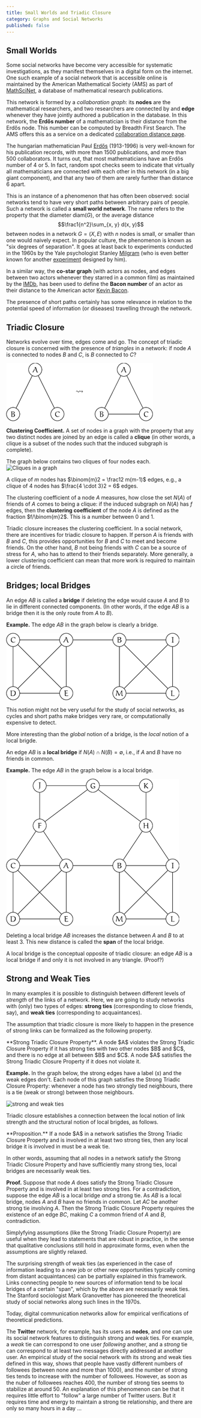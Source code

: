 ```yaml
---
title: Small Worlds and Triadic Closure
category: Graphs and Social Networks
published: false
---
```


## Small Worlds

Some social networks have become very accessible for systematic
investigations, as they manifest themselves in a digital form on the
internet.  One such example of a social network that is accessible
online is maintained by the American Mathematical Society (AMS) as
part of [MathSciNet], a database of mathematical research publications.

This network is formed by a _collaboration graph_: its **nodes** are
the mathematical researchers, and two researchers are connected by and **edge**
whenever they have jointly authored a publication in the database.
In this network, the **Erdős number** of a mathematician is their
distance from the Erdős node.   This number can be computed by Breadth First Search.  The AMS offers this as a service on a dedicated
[collaboration distance page].

The hungarian mathematician Paul [Erdős] (1913-1996) is very
well-known for his publication records, with more than 1500
publications, and more than 500 collaborators.  It turns out, that
most mathematicians have an Erdős number of 4 or 5.  In fact,
random spot checks seem to indicate that virtually all mathematicians
are connected
with each other in this network (in a big giant component),
and that any two of them are rarely further than distance 6 apart.

This is an instance of a phenomenon that has often been observed:
social networks tend to have very short paths between arbitrary pairs of
people.  Such a network is called a **small world network**.
The name refers to the property that the diameter
$\mathrm{diam}(G)$, or the average distance
$$\frac1{n^2}\sum_{x, y} d(x, y)$$
between nodes in a network $G = (X,E)$ with $n$ nodes is
small, or smaller than one would naively expect.
In popular culture, the phenomenon is known as "six degrees of separation".
It goes at least back to experiments conducted in the 1960s
by the Yale psychologist Stanley [Milgram] (who is even better known
for another [experiment] designed by him).

In a similar way, the **co-star graph** (with actors as nodes, and edges
between two actors whenever they starred in a common film) as
maintained by the [IMDb], has been used to define the **Bacon number**
of an actor as their distance to the American actor [Kevin Bacon].

The presence of short paths certainly has some relevance in relation
to the potential speed of information (or diseases) travelling through
the network.

## Triadic Closure

Networks evolve over time, edges come and go.  The concept of triadic closure
is concerned with the presence of _triangles_ in a network:
if node $A$ is connected to nodes $B$ and $C$, is $B$ connected to $C$?

![triadic]

**Clustering Coefficient.**
A set of nodes in a graph with the property that
any two distinct nodes are joined by an edge is called
a **clique** (in other words, a clique is a subset of the nodes
such that the induced subgraph is complete).

The graph below contains two cliques of four nodes each.
![Cliques in a graph][cliques]

A clique of $m$ nodes has $\binom{m}2 = \frac12 m(m-1)$ edges,
e.g., a clique of $4$ nodes has $\frac{4 \cdot 3}2  = 6$
edges.

The clustering coefficient of a node $A$ measures, how close
the set $N(A)$ of friends of $A$ comes to being a clique:
if the induced subgraph on $N(A)$ has $f$ edges, then the
**clustering coefficient** of the node $A$ is defined as the fraction
$f/\binom{m}2$.
This is a number between $0$ and $1$.

Triadic closure increases the clustering coefficient.  In a social
network, there are incentives for triadic closure to happen.  If
person $A$ is friends with $B$ and $C$, this provides opportunities for $B$
and $C$ to meet and become friends.  On the other hand, $B$ not being
friends with $C$ can be a source of stress for $A$, who has to attend to
their friends separately.  More generally, a lower clustering
coefficient can mean that more work is required to maintain a circle
of friends.

## Bridges; local Bridges

An edge $AB$ is called a **bridge** if deleting the edge would cause $A$
and $B$ to lie in different connected components.  (In other words, if
the edge $AB$ is a bridge then it is the only route from $A$ to $B$).

**Example.**  The edge $AB$ in the graph below is clearly a bridge.

![picture0]


This notion might not be very useful for the study of social networks,
as cycles and short paths make bridges very rare, or computationally
expensive to detect.

More interesting than the _global_ notion of a bridge, is the
_local_ notion of a local brigde.

An edge $AB$ is a **local bridge** if $N(A) \cap N(B) = \emptyset$,
i.e., if $A$ and $B$ have no friends in common.

**Example.**  The edge $AB$ in the graph below is a local bridge.

![picture1]

Deleting a local bridge $AB$ increases the distance between
$A$ and $B$ to at least 3.
This new distance is called the **span** of the local bridge.

A local bridge is the conceptual opposite of triadic closure:
an edge $AB$ is a local bridge if and only it is not involved in
any triangle.  (Proof?)

## Strong and Weak Ties

In many examples it is possible to distinguish between different
levels of _strength_ of the links of a network.  Here, we are going to
study networks with (only) two types of edges: **strong ties**
(corresponding to close friends, say), and **weak ties**
(corresponding to acquaintances).

The assumption that triadic closure is more likely to happen in the
presence of strong links can be formalized as the following
property.

<div class="note" markdown="1">
**Strong Triadic Closure Property**.
    A node $A$ violates the Strong Triadic Closure Property
    if it has strong ties with two other nodes $B$ and $C$, and there
    is no edge at all between $B$ and $C$.  A node $A$ satisfies the
    Strong Triadic Closure Property if it does not violate it.
</div>

**Example.** In the graph below, the strong edges have a label
($s$) and the weak edges don't.  Each node of this graph satisfies the
Strong Triadic Closure Property:  whenever a node has two strongly tied neighbours, there is a tie (weak or strong) between those neighbours.

![strong and weak ties][picture2]


Triadic closure establishes a connection between the local notion
of link strength and the structural notion of local brigdes, as follows.

<div class="note" markdown="1">
**Proposition.** If a node $A$ in a network satisfies the Strong Triadic
Closure Property and is involved in at least two strong ties, then any
local bridge it is involved in must be a weak tie.
</div>

In other words, assuming that all nodes in a network satisfy the
Strong Triadic Closure Property and have sufficiently many strong
ties, local bridges are necessarily weak ties.

**Proof.** Suppose that node $A$ does satisfy the Strong Triadic Closure
Property and is involved in at least two strong ties.  For a
contradiction, suppose the edge $AB$ is a local bridge _and_ a strong
tie.  As $AB$ is a local bridge, nodes $A$ and $B$ have no friends in
common.  Let $AC$ be another strong tie involving $A$.  Then the Strong
Triadic Closure Property requires the existence of an edge $BC$, making
$C$ a common friend of $A$ and $B$, contradiction.

Simplyfying assumptions (like the Strong Triadic Closure Property) are
useful when they lead to statements that are robust in practice, in
the sense that qualitative conclusions still hold in approximate
forms, even when the assumptions are slightly relaxed.

The surprising strength of weak ties
(as experienced in the case of information leading to a new job
or other new opportunities
typically coming from distant acquaintances)
can be partially explained in this framework.
Links connecting people to new sources of
information tend to be local bridges of
a certain "span", which by the above are necessarily
weak ties.  The Stanford sociologist Mark Granovetter
has pioneered the theoretical study of social networks along such lines
in the 1970s.

Today, digital communication networks allow for empirical verifications
of theoretical predictions.

The **Twitter** network, for example, has its users as **nodes**, and
one can use its social network features to distinguish strong and weak
ties.  For example, a _weak_ tie can correspond to one user
_following_ another, and a _strong_ tie can correspond to at least two
messages directly addressed at another user.  An empirical study of
the social network with its strong and weak ties defined in this way,
shows that people have vastly different numbers of followees (between
none and more than 1000), and the number of strong ties tends to
increase with the number of followees.  However, as soon as the nuber
of followees reaches 400, the number of strong ties seems to stabilize
at around 50.  An explanation of this phenomenon can be that it
requires little effort to "follow" a large number of Twitter users.
But it requires time and energy to maintain a strong tie relationship,
and there are only so many hours in a day ...

[triadic]: /images/triadic.png
[picture0]: /images/picture0.png
[picture1]: /images/picture1.png
[picture2]: /images/picture2.png
[MathSciNet]: http://www.ams.org/mathscinet
[collaboration distance page]: http://www.ams.org/mathscinet/collaborationDistance.html
[Erdős]: https://en.wikipedia.org/wiki/Paul_Erd%C5%91s
[Milgram]: https://en.wikipedia.org/wiki/Small-world_experiment
[experiment]: https://en.wikipedia.org/wiki/Milgram_experiment
[IMDb]: http://www.imdb.com/
[Kevin Bacon]: https://en.wikipedia.org/wiki/Kevin_Bacon
[cliques]: https://upload.wikimedia.org/wikipedia/commons/d/d0/VR_complex.svg
